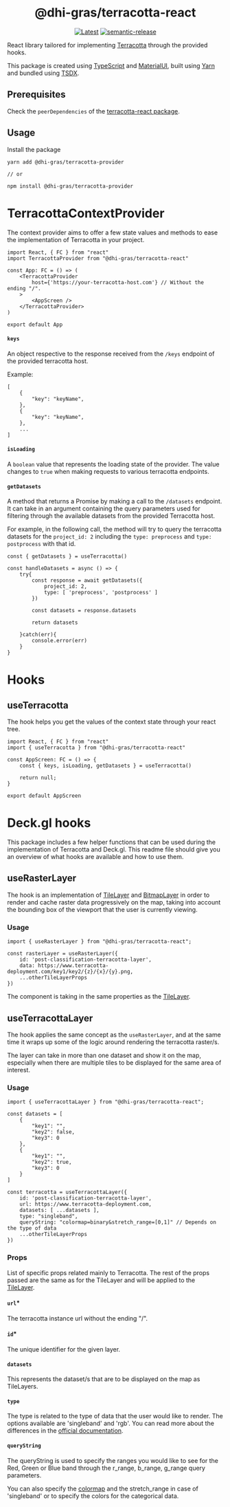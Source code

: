 <h1 align="center">@dhi-gras/terracotta-react</h1>
<div align="center">

[![Latest](https://img.shields.io/npm/v/@dhi-gras/terracotta-react/latest)](https://www.npmjs.com/package/@dhi-gras/terracotta-react)
[![semantic-release](https://img.shields.io/badge/semantic-release-e10079.svg?logo=semantic-release)](https://github.com/semantic-release/semantic-release)
</div>

React library tailored for implementing [Terracotta]('https://terracotta-python.readthedocs.io/en/latest/index.html') through the provided hooks. 

This package is created using [TypeScript](https://www.typescriptlang.org/) and [MaterialUI](https://material-ui.com/), built using [Yarn](https://classic.yarnpkg.com/en/) and bundled using [TSDX](https://tsdx.io/).

## Prerequisites

Check the `peerDependencies` of the [terracotta-react package](./packages/terracotta-react).

## Usage

Install the package

```
yarn add @dhi-gras/terracotta-provider

// or

npm install @dhi-gras/terracotta-provider
```

# TerracottaContextProvider

The context provider aims to offer a few state values and methods to ease the implementation of Terracotta in your project. 

```
import React, { FC } from "react"
import TerracottaProvider from "@dhi-gras/terracotta-react"

const App: FC = () => (
	<TerracottaProvider
		host={'https://your-terracotta-host.com'} // Without the ending "/".
	>
		<AppScreen />
	</TerracottaProvider>
)

export default App
```

#### `keys`

An object respective to the response received from the `/keys` endpoint of the provided terracotta host.

Example: 
```
[
	{
		"key": "keyName",
	},
	{
		"key": "keyName",
	},
	...
]
```

#### `isLoading`

A `boolean` value that represents the loading state of the provider. The value changes to `true` when making requests to various terracotta endpoints.

#### `getDatasets`

A method that returns a Promise by making a call to the `/datasets` endpoint. It can take in an argument containing the query parameters used for filtering through the available datasets from the provided Terracotta host.

For example, in the following call, the method will try to query the terracotta datasets for the `project_id: 2` including the `type: preprocess` and `type: postprocess` with that id.

```
const { getDatasets } = useTerracotta()

const handleDatasets = async () => {
	try{
		const response = await getDatasets({
			project_id: 2,
			type: [ 'preprocess', 'postprocess' ]
		})

		const datasets = response.datasets

		return datasets

	}catch(err){
		console.error(err)
	}
}
```

# Hooks

## useTerracotta

The hook helps you get the values of the context state through your react tree.

```
import React, { FC } from "react"
import { useTerracotta } from "@dhi-gras/terracotta-react"

const AppScreen: FC = () => {
	const { keys, isLoading, getDatasets } = useTerracotta()

	return null;
}

export default AppScreen
```

# Deck.gl hooks

This package includes a few helper functions that can be used during the implementation of Terracotta and Deck.gl. This readme file should give you an overview of what hooks are available and how to use them.

## useRasterLayer

The hook is an implementation of [TileLayer](https://deck.gl/docs/api-reference/geo-layers/tile-layer) and [BitmapLayer]('https://deck.gl/docs/api-reference/layers/bitmap-layer') in order to render and cache raster data progressively on the map, taking into account the bounding box of the viewport that the user is currently viewing. 

### Usage

```
import { useRasterLayer } from "@dhi-gras/terracotta-react";

const rasterLayer = useRasterLayer({
	id: 'post-classification-terracotta-layer',
	data: https://www.terracotta-deployment.com/key1/key2/{z}/{x}/{y}.png,
	...otherTileLayerProps
})

```

The component is taking in the same properties as the [TileLayer](https://deck.gl/docs/api-reference/geo-layers/tile-layer).

## useTerracottaLayer

The hook applies the same concept as the `useRasterLayer`, and at the same time it wraps up some of the logic around rendering the terracotta raster/s.

The layer can take in more than one dataset and show it on the map, especially when there are multiple tiles to be displayed for the same area of interest.

### Usage

```
import { useTerracottaLayer } from "@dhi-gras/terracotta-react";

const datasets = [
	{
		"key1": "",
		"key2": false,
		"key3": 0
	},
	{
		"key1": "",
		"key2": true,
		"key3": 0
	}
]

const terracotta = useTerracottaLayer({
	id: 'post-classification-terracotta-layer',
	url: https://www.terracotta-deployment.com,
	datasets: [ ...datasets ],
	type: "singleband",
	queryString: "colormap=binary&stretch_range=[0,1]" // Depends on the type of data
	...otherTileLayerProps
})

```
### Props

List of specific props related mainly to Terracotta. The rest of the props passed are the same as for the TileLayer and will be applied to the [TileLayer](https://deck.gl/docs/api-reference/geo-layers/tile-layer). 

#### `url`*
The terracotta instance url without the ending "/".

#### `id`*
The unique identifier for the given layer.

#### `datasets`
This represents the dataset/s that are to be displayed on the map as TileLayers.

#### `type`

The type is related to the type of data that the user would like to render. The options available are 'singleband' and 'rgb'. You can read more about the differences in the [official documentation](https://terracotta-python.readthedocs.io/en/latest/concepts.html?highlight=singleband#data-model).

#### `queryString`

The queryString is used to specify the ranges you would like to see for the Red, Green or Blue band through the r_range, b_range, g_range query parameters. 

You can also specify the [colormap](https://terracotta-python.readthedocs.io/en/latest/reference/colormaps.html) and the stretch_range in case of 'singleband' or to specify the colors for the categorical data.
